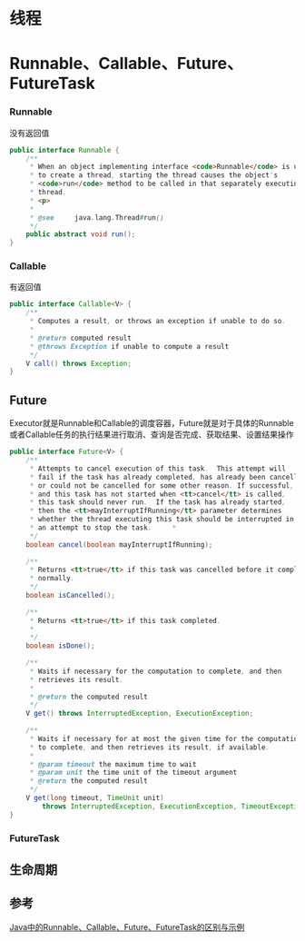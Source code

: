 # 线程

# Runnable、Callable、Future、FutureTask

### Runnable

没有返回值

```java
public interface Runnable {
    /**
     * When an object implementing interface <code>Runnable</code> is used
     * to create a thread, starting the thread causes the object's
     * <code>run</code> method to be called in that separately executing
     * thread.
     * <p>
     *
     * @see     java.lang.Thread#run()
     */
    public abstract void run();
}
```

### Callable

有返回值

```java
public interface Callable<V> {
    /**
     * Computes a result, or throws an exception if unable to do so.
     *
     * @return computed result
     * @throws Exception if unable to compute a result
     */
    V call() throws Exception;
}
```

## Future

Executor就是Runnable和Callable的调度容器，Future就是对于具体的Runnable或者Callable任务的执行结果进行取消、查询是否完成、获取结果、设置结果操作

```java
public interface Future<V> {
    /**
     * Attempts to cancel execution of this task.  This attempt will
     * fail if the task has already completed, has already been cancelled,
     * or could not be cancelled for some other reason. If successful,
     * and this task has not started when <tt>cancel</tt> is called,
     * this task should never run.  If the task has already started,
     * then the <tt>mayInterruptIfRunning</tt> parameter determines
     * whether the thread executing this task should be interrupted in
     * an attempt to stop the task.     *
     */
    boolean cancel(boolean mayInterruptIfRunning);
 
    /**
     * Returns <tt>true</tt> if this task was cancelled before it completed
     * normally.
     */
    boolean isCancelled();
 
    /**
     * Returns <tt>true</tt> if this task completed.
     *
     */
    boolean isDone();
 
    /**
     * Waits if necessary for the computation to complete, and then
     * retrieves its result.
     *
     * @return the computed result
     */
    V get() throws InterruptedException, ExecutionException;
 
    /**
     * Waits if necessary for at most the given time for the computation
     * to complete, and then retrieves its result, if available.
     *
     * @param timeout the maximum time to wait
     * @param unit the time unit of the timeout argument
     * @return the computed result
     */
    V get(long timeout, TimeUnit unit)
        throws InterruptedException, ExecutionException, TimeoutException;
}
```

### FutureTask



## 生命周期





## 参考

[Java中的Runnable、Callable、Future、FutureTask的区别与示例](https://blog.csdn.net/bboyfeiyu/article/details/24851847)